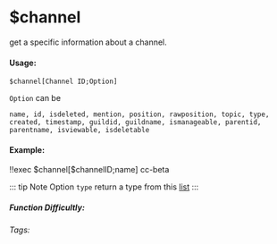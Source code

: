 # $channel
get a specific information about a channel. 

#### Usage: 
`$channel[Channel ID;Option]`

`Option` can be
```
name, id, isdeleted, mention, position, rawposition, topic, type, created, timestamp, guildid, guildname, ismanageable, parentid, parentname, isviewable, isdeletable
```
#### Example:
<discord-messages>
	<discord-message :bot="false" role-color="#ffcc9a" author="Member">
		!!exec $channel[$channelID;name]
	</discord-message>
	<discord-message :bot="true" role-color="#0099ff" author="Custom Command" avatar="https://media.discordapp.net/avatars/725721249652670555/781224f90c3b841ba5b40678e032f74a.webp">
		cc-beta
	</discord-message>
</discord-messages>


::: tip Note
Option `type` return a type from this [list](../CodeReferences/ref.channel_types.md)
:::


##### Function Difficultly: <Badge type="tip" text="Easy" vertical="middle" /> 
###### Tags: <Badge type="tip" text="channel" vertical="middle" /> <Badge type="tip" text="create" vertical="middle" />
 